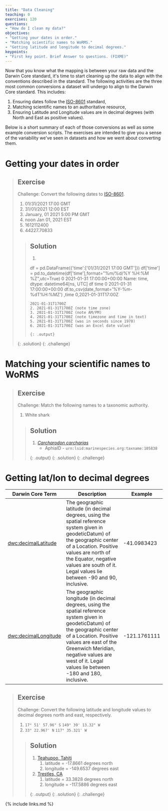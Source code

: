 ```yaml
---
title: "Data Cleaning"
teaching: 0
exercises: 120
questions:
- "How do I clean my data?"
objectives:
- "Getting your dates in order."
- "Matching scientific names to WoRMS."
- "Getting latitude and longitude to decimal degrees."
keypoints:
- "First key point. Brief Answer to questions. (FIXME)"
---
```


Now that you know what the mapping is between your raw data and the Darwin Core standard, it's time to start cleaning up the data to align with the conventions described in the standard. The following activities are the three most common conversions a dataset will undergo to align to the Darwin Core standard. This includes:
1. Ensuring dates follow the [ISO-8601](https://en.wikipedia.org/wiki/ISO_8601) standard,
2. Matching scientific names to an authoritative resource,
3. Ensuring Latitude and Longitude values are in decimal degrees (with North and East as positive values). 

Below is a short summary of each of those conversions as well as some example conversion scripts. The exercises are intended to give you a sense of the variability we've seen in datasets and how we went about converting them.


# Getting your dates in order

> ## Exercise
> 
> Challenge: Convert the following dates to [ISO-8601](https://en.wikipedia.org/wiki/ISO_8601).
> 
> 1. 01/31/2021 17:00 GMT
> 2. 31/01/2021 12:00 EST
> 3. January, 01 2021 5:00 PM GMT
> 4. noon Jan 01, 2021 EST 
> 5. 1612112400
> 6. 44227.70833
> 
> > ## Solution
> > 1. ```python
> > df = pd.DataFrame({'time':['01/31/2021 17:00 GMT']})
> > df['time'] = pd.to_datetime(df['time'],format="%m/%d/%Y %H:%M %Z",utc=True)
> > 0   2021-01-31 17:00:00+00:00
> > Name: time, dtype: datetime64[ns, UTC]
> > df
> >                        time
> > 0 2021-01-31 17:00:00+00:00
> > df.to_csv(date_format='%Y-%m-%dT%H:%MZ')
> > ,time
> > 0,2021-01-31T17:00Z
> > ``` 
> > 2021-01-31T1700Z
> > 2. 2021-01-31T1700Z (note time zone)
> > 3. 2021-01-31T1700Z (note AM/PM)
> > 4. 2021-01-31T1700Z (note timezone and time in text)
> > 5. 2021-01-31T1700Z (was in seconds since 1970)
> > 6. 2021-01-31T1700Z (was an Excel date value)
> >
> > {: .output}
> {: .solution}
{: .challenge}

# Matching your scientific names to WoRMS
> ## Exercise
> 
> Challenge: Match the following names to a taxonomic authority.
> 
> 1. White shark
> 
> > ## Solution
> > 1. [_Carcharodon carcharias_](https://www.marinespecies.org/aphia.php?p=taxdetails&id=105838)
> >    - AphiaID - `urn:lsid:marinespecies.org:taxname:105838`
> >
> > {: .output}
> {: .solution}
{: .challenge}



# Getting lat/lon to decimal degrees

| Darwin Core Term | Description | Example |
|------------------|-------------|---------|
| [dwc:decimalLatitude](https://dwc.tdwg.org/list/#dwc_decimalLatitude) | The geographic latitude (in decimal degrees, using the spatial reference system given in geodeticDatum) of the geographic center of a Location. Positive values are north of the Equator, negative values are south of it. Legal values lie between -90 and 90, inclusive. | -41.0983423 |
| [dwc:decimalLongitude](https://dwc.tdwg.org/list/#dwc_decimalLongitude) | The geographic longitude (in decimal degrees, using the spatial reference system given in geodeticDatum) of the geographic center of a Location. Positive values are east of the Greenwich Meridian, negative values are west of it. Legal values lie between -180 and 180, inclusive. | -121.1761111 |

> ## Exercise
> 
> Challenge: Convert the following latitude and longitude values to decimal degrees north and east, respectively.
> 
> 1. `17° 51' 57.96" S` `149° 39' 13.32" W` 
> 2. `33° 22.967' N` `117° 35.321' W`
> 
> > ## Solution
> > 1. [Teahupoo, Tahiti](https://www.google.com/maps/search/?api=1&query=-17.8658056%2C-149.2560498)
> >    1. latitude = -17.8661 degrees north
> >    2. longitude = -149.6537 degrees east
> > 2. [Trestles, CA](https://www.google.com/maps/search/?api=1&query=33.3828%2C-117.5886)
> >    1. latitude = 33.3828 degrees north
> >    2. longitude = -117.5886 degrees east
>>
> > {: .output}
> {: .solution}
{: .challenge}

{% include links.md %}

